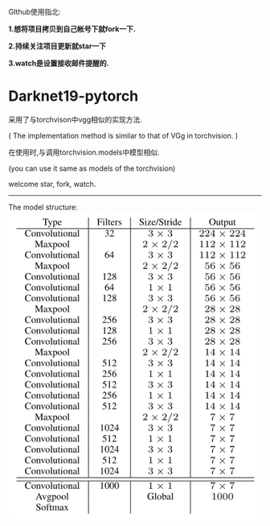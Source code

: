 GIthub使用指北:

**1.想将项目拷贝到自己帐号下就fork一下.**

**2.持续关注项目更新就star一下**

**3.watch是设置接收邮件提醒的.**

# Darknet19-pytorch

采用了与torchvison中vgg相似的实现方法.

( The implementation method is similar to that of VGg in torchvision. )

在使用时,与调用torchvision.models中模型相似.

(you can use it same as models of the torchvision)

welcome star, fork, watch.

---

The model structure:
![image](imgs/model.png)

